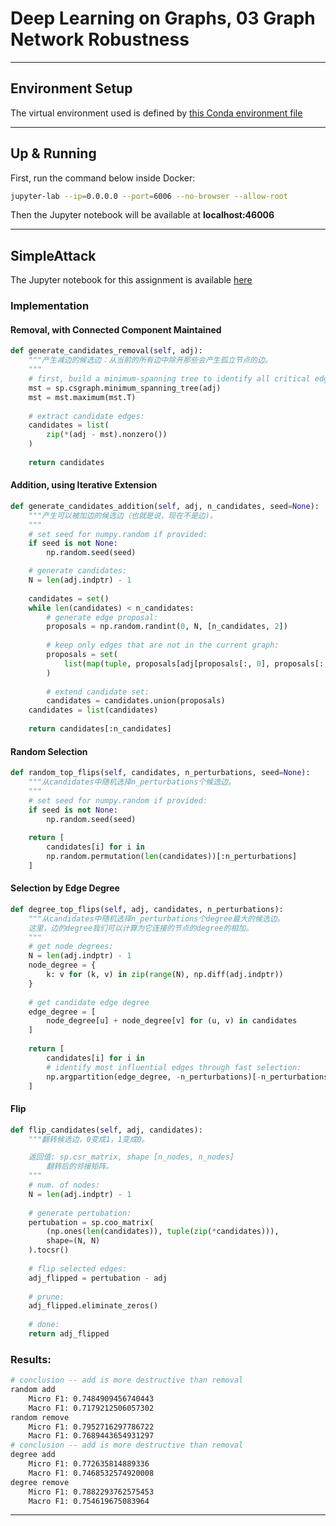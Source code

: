 # Deep Learning on Graphs, 03 Graph Network Robustness

---

## Environment Setup

The virtual environment used is defined by [this Conda environment file](docker/environment/graph/graph.yaml)

---

## Up & Running

First, run the command below inside Docker:

```bash
jupyter-lab --ip=0.0.0.0 --port=6006 --no-browser --allow-root
```

Then the Jupyter notebook will be available at **localhost:46006**

---

## SimpleAttack 

The Jupyter notebook for this assignment is available [here](assignment-deeprobust.ipynb)

### Implementation

#### Removal, with Connected Component Maintained

```Python
def generate_candidates_removal(self, adj):
    """产生减边的候选边：从当前的所有边中除开那些会产生孤立节点的边。
    """
    # first, build a minimum-spanning tree to identify all critical edges:
    mst = sp.csgraph.minimum_spanning_tree(adj)
    mst = mst.maximum(mst.T)
    
    # extract candidate edges:
    candidates = list(
        zip(*(adj - mst).nonzero())
    )
    
    return candidates
```

#### Addition, using Iterative Extension

```Python
def generate_candidates_addition(self, adj, n_candidates, seed=None):
    """产生可以被加边的候选边（也就是说，现在不是边)。
    """
    # set seed for numpy.random if provided:
    if seed is not None:
        np.random.seed(seed)

    # generate candidates:
    N = len(adj.indptr) - 1
    
    candidates = set()
    while len(candidates) < n_candidates:
        # generate edge proposal:
        proposals = np.random.randint(0, N, [n_candidates, 2])
        
        # keep only edges that are not in the current graph:
        proposals = set(
            list(map(tuple, proposals[adj[proposals[:, 0], proposals[:, 1]].A1 < 1.0]))
        )
        
        # extend candidate set:
        candidates = candidates.union(proposals)
    candidates = list(candidates)
    
    return candidates[:n_candidates]
```

#### Random Selection

```Python
def random_top_flips(self, candidates, n_perturbations, seed=None):
    """从candidates中随机选择n_perturbations个候选边。
    """
    # set seed for numpy.random if provided:
    if seed is not None:
        np.random.seed(seed)
        
    return [
        candidates[i] for i in 
        np.random.permutation(len(candidates))[:n_perturbations]
    ]
```

#### Selection by Edge Degree

```Python
def degree_top_flips(self, adj, candidates, n_perturbations):
    """从candidates中随机选择n_perturbations个degree最大的候选边。
    这里，边的degree我们可以计算为它连接的节点的degree的相加。
    """
    # get node degrees:
    N = len(adj.indptr) - 1
    node_degree = {
        k: v for (k, v) in zip(range(N), np.diff(adj.indptr))
    }
    
    # get candidate edge degree
    edge_degree = [
        node_degree[u] + node_degree[v] for (u, v) in candidates
    ]
    
    return [
        candidates[i] for i in 
        # identify most influential edges through fast selection:
        np.argpartition(edge_degree, -n_perturbations)[-n_perturbations:]
    ]
```

#### Flip

```Python
def flip_candidates(self, adj, candidates):
    """翻转候选边，0变成1，1变成0。

    返回值: sp.csr_matrix, shape [n_nodes, n_nodes]
        翻转后的邻接矩阵。
    """
    # num. of nodes:
    N = len(adj.indptr) - 1
    
    # generate pertubation:
    pertubation = sp.coo_matrix(
        (np.ones(len(candidates)), tuple(zip(*candidates))), 
        shape=(N, N)
    ).tocsr()
    
    # flip selected edges:
    adj_flipped = pertubation - adj
    
    # prune:
    adj_flipped.eliminate_zeros()
    
    # done:
    return adj_flipped
```

### Results:

```bash
# conclusion -- add is more destructive than removal
random add
    Micro F1: 0.7484909456740443
    Macro F1: 0.7179212506057302
random remove
    Micro F1: 0.7952716297786722
    Macro F1: 0.7689443654931297
# conclusion -- add is more destructive than removal
degree add
    Micro F1: 0.772635814889336
    Macro F1: 0.7468532574920008
degree remove
    Micro F1: 0.7882293762575453
    Macro F1: 0.754619675083964
```

---
